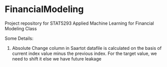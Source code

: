 # FinancialModeling
Project repository for STAT5293 Applied Machine Learning for Financial Modeling Class

Some Details:

1. Absolute Change column in Saartot datafile is calculated on the basis of current index value minus the previous index. For the target value, we need to shift it else we have future leakage
